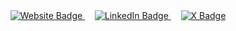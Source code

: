 [comment]:![images](https://user-images.githubusercontent.com/93967783/147612772-c380d1c6-698e-4d4c-8fbb-fd5ee6a9e89a.jpeg);

<div align="center">

<a href="https://sec-sea.com/">
  <img onerror="alert('wtf')" src="https://img.shields.io/badge/Website-red?style=for-the-badge&label=SEC-SEA.COM" alt="Website Badge">
</a>
&nbsp; &nbsp;

<a href="https://linkedin.com/in/javad-mokhtari">
  <img src="https://img.shields.io/badge/LinkedIn-blue?style=for-the-badge&label=Javad%20Mokhtari%20Koushyar" alt="LinkedIn Badge">
</a>
&nbsp; &nbsp;

<a href="https://x.com/JavadKoushyar">
  <img src="https://img.shields.io/badge/X-black?style=for-the-badge&label=Javad%20Koushyar" alt="X Badge">
</a>

</div>
